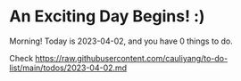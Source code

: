 # An Exciting Day Begins! :)

Morning! Today is 2023-04-02, and you have 0 things to do.

Check https://raw.githubusercontent.com/cauliyang/to-do-list/main/todos/2023-04-02.md